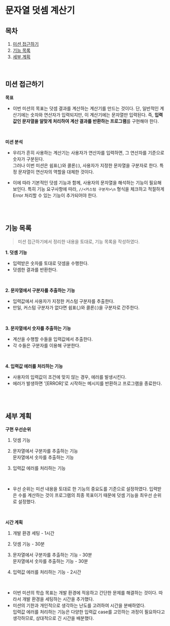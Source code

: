 # 문자열 덧셈 계산기

>

## 목차

1. [미션 접근하기](#미션-접근하기)
2. [기능 목록](#기능-목록)
3. [세부 계획](#세부-계획)

<br>

## 미션 접근하기

**목표**

- 이번 미션의 목표는 덧셈 결과를 계산하는 계산기를 만드는 것이다. 단, 일반적인 계산기에는 숫자와 연산자가 입력되지만, 이 계산기에는 문자열만 입력된다. 즉, **입력값인 문자열을 알맞게 처리하여 계산 결과를 반환하는 프로그램**를 구현해야 한다.

<br>

**미션 분석**

- 우리가 흔히 사용하는 계산기는 사용자가 연산자를 입력하면, 그 연산자를 기준으로 숫자가 구분된다.  
  그러나 이번 미션은 쉼표(,)와 콜론(:), 사용자가 지정한 문자열을 구분자로 한다. 특정 문자열이 연산자의 역할을 대체한 것이다.

- 이에 따라 기본적인 덧셈 기능과 함께, 사용자의 문자열을 해석하는 기능이 필요해 보인다. 특히 기능 요구사항에 따라, `//<커스텀 구분자>\n` 형식을 체크하고 적절하게 Error 처리할 수 있는 기능이 추가되어야 한다.

<br>
<br>

## 기능 목록

> 미션 접근하기에서 정리한 내용을 토대로, 기능 목록을 작성하였다.

**1. 덧셈 기능**

- 입력받은 숫자를 토대로 덧셈을 수행한다.
- 덧셈한 결과를 반환한다.

<br>

**2. 문자열에서 구분자를 추출하는 기능**

- 입력값에서 사용자가 지정한 커스텀 구분자를 추출한다.
- 만일, 커스텀 구분자가 없다면 쉼표(,)와 콜론(:)을 구분자로 간주한다.

<br>

**3. 문자열에서 숫자를 추출하는 기능**

- 계산을 수행할 수들을 입력값에서 추출한다.
- 각 수들은 구분자를 이용해 구분한다.

<br>

**4. 입력값 에러를 처리하는 기능**

- 사용자의 입력값이 조건에 맞지 않는 경우, 에러를 발생시킨다.
- 에러가 발생하면 '[ERROR]'로 시작하는 메시지를 반환하고 프로그램을 종료한다.

<br>
<br>

## 세부 계획

**구현 우선순위**

1. 덧셈 기능
2. 문자열에서 구분자를 추출하는 기능  
   문자열에서 숫자를 추출하는 기능

3. 입력값 에러를 처리하는 기능

<br>

- 우선 순위는 미션 내용을 토대로 한 기능의 중요도를 기준으로 설정하였다. 입력받은 수를 계산하는 것이 프로그램의 최종 목표이기 때문에 덧셈 기능을 최우선 순위로 설정했다.

<br>

**시간 계획**

1. 개발 환경 세팅 - 1시간

2. 덧셈 기능 - 30분

3. 문자열에서 구분자를 추출하는 기능 - 30분  
   문자열에서 숫자를 추출하는 기능 - 30분

4. 입력값 에러를 처리하는 기능 - 2시간

<br>

- 이번 미션의 학습 목표는 개발 환경에 적응하고 간단한 문제를 해결하는 것이다. 따라서 개발 환경을 세팅하는 시간을 추가했다.
- 미션의 기한과 개인적으로 생각하는 난도를 고려하여 시간을 분배하였다.  
  입력값 에러를 처리하는 기능은 다양한 입력값 case를 고민하는 과정이 필요하다고 생각하므로, 상대적으로 긴 시간을 배분했다.
